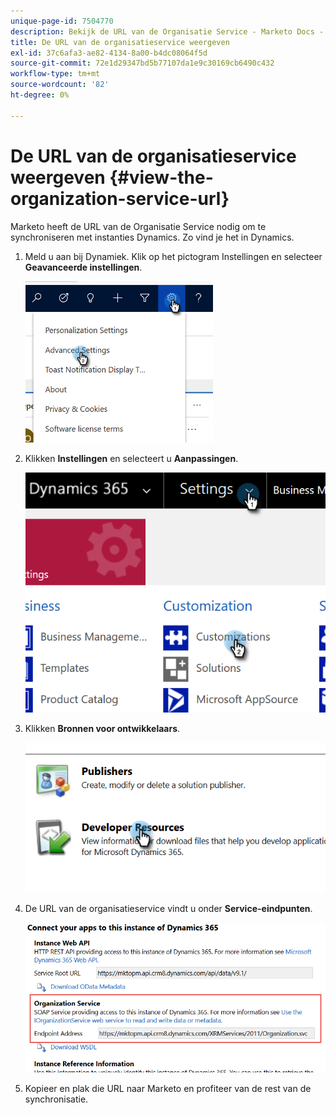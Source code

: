 ```yaml
---
unique-page-id: 7504770
description: Bekijk de URL van de Organisatie Service - Marketo Docs - Productdocumentatie
title: De URL van de organisatieservice weergeven
exl-id: 37c6afa3-ae82-4134-8a00-b4dc08064f5d
source-git-commit: 72e1d29347bd5b77107da1e9c30169cb6490c432
workflow-type: tm+mt
source-wordcount: '82'
ht-degree: 0%

---
```


# De URL van de organisatieservice weergeven {#view-the-organization-service-url}

Marketo heeft de URL van de Organisatie Service nodig om te synchroniseren met instanties Dynamics. Zo vind je het in Dynamics.

1. Meld u aan bij Dynamiek. Klik op het pictogram Instellingen en selecteer **Geavanceerde instellingen**.

   ![](assets/one.png)

1. Klikken **Instellingen** en selecteert u **Aanpassingen**.

   ![](assets/two.png)

1. Klikken **Bronnen voor ontwikkelaars**.

   ![](assets/three.png)

1. De URL van de organisatieservice vindt u onder **Service-eindpunten**.

   ![](assets/four.png)

1. Kopieer en plak die URL naar Marketo en profiteer van de rest van de synchronisatie.
